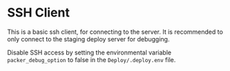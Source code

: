 # SSH Client

This is a basic ssh client, for connecting to the server. It is recommended to only connect to the staging deploy server for debugging.

Disable SSH access by setting the environmental variable `packer_debug_option` to false in the `Deploy/.deploy.env` file.